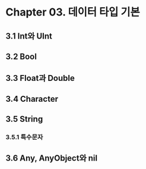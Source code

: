 # Chapter 03. 데이터 타입 기본

## 3.1 Int와 UInt

## 3.2 Bool

## 3.3 Float과 Double

## 3.4 Character

## 3.5 String

### 3.5.1 특수문자

## 3.6 Any, AnyObject와 nil